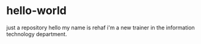 # hello-world
just a repository
hello my name is rehaf
i'm  a new trainer in the information technology department.
